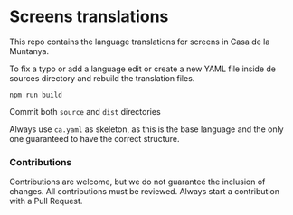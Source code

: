 # Screens translations

This repo contains the language translations for screens in Casa de la Muntanya.

To fix a typo or add a language edit or create a new YAML file inside de sources directory and rebuild the translation files.
```
npm run build
```

Commit both `source` and `dist` directories

Always use `ca.yaml` as skeleton, as this is the base language and the only one guaranteed to have the correct structure.

### Contributions
Contributions are welcome, but we do not guarantee the inclusion of changes.
All contributions must be reviewed. Always start a contribution with a Pull Request.
